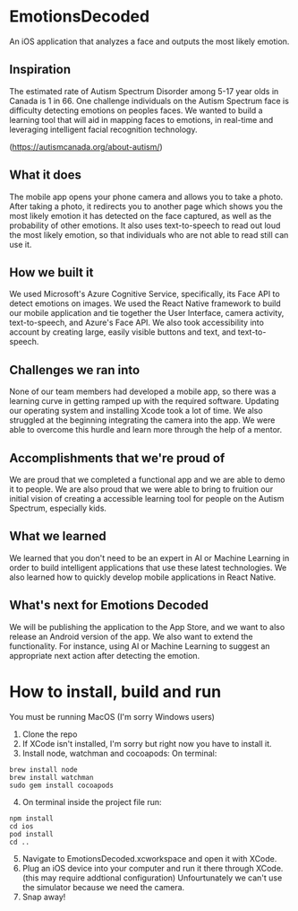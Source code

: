 # EmotionsDecoded

An iOS application that analyzes a face and outputs the most likely emotion.

## Inspiration
The estimated rate of Autism Spectrum Disorder among 5-17 year olds in Canada is 1 in 66. One challenge individuals on the Autism Spectrum face is difficulty detecting emotions on peoples faces. We wanted to build a learning tool that will aid in mapping faces to emotions, in real-time and leveraging intelligent facial recognition technology.

(https://autismcanada.org/about-autism/)

## What it does
The mobile app opens your phone camera and allows you to take a photo. After taking a photo, it redirects you to another page which shows you the most likely emotion it has detected on the face captured, as well as the probability of other emotions. It also uses text-to-speech to read out loud the most likely emotion, so that individuals who are not able to read still can use it.

## How we built it
We used Microsoft's Azure Cognitive Service, specifically, its Face API to detect emotions on images. We used the React Native framework to build our mobile application and tie together the User Interface, camera activity, text-to-speech, and Azure's Face API. We also took accessibility into account by creating large, easily visible buttons and text, and text-to-speech.

## Challenges we ran into
None of our team members had developed a mobile app, so there was a learning curve in getting ramped up with the required software. Updating our operating system and installing Xcode took a lot of time. We also struggled at the beginning integrating the camera into the app. We were able to overcome this hurdle and learn more through the help of a mentor.

## Accomplishments that we're proud of
We are proud that we completed a functional app and we are able to demo it to people. We are also proud that we were able to bring to fruition our initial vision of creating a accessible learning tool for people on the Autism Spectrum, especially kids.

## What we learned
We learned that you don't need to be an expert in AI or Machine Learning in order to build intelligent applications that use these latest technologies. We also learned how to quickly develop mobile applications in React Native.

## What's next for Emotions Decoded
We will be publishing the application to the App Store, and we want to also release an Android version of the app. We also want to extend the functionality. For instance, using AI or Machine Learning to suggest an appropriate next action after detecting the emotion.

# How to install, build and run

You must be running MacOS (I'm sorry Windows users)
1. Clone the repo
2. If XCode isn't installed, I'm sorry but right now you have to install it.
3. Install node, watchman and cocoapods: 
On terminal:
```
brew install node
brew install watchman
sudo gem install cocoapods
```
4. On terminal inside the project file run:
```
npm install
cd ios
pod install
cd ..
```
5. Navigate to EmotionsDecoded.xcworkspace and open it with XCode.
6. Plug an iOS device into your computer and run it there through XCode. (this may require addtional configuration)
  Unfourtunately we can't use the simulator because we need the camera.
7. Snap away!
